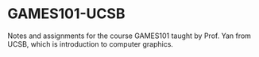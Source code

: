 # GAMES101-UCSB
Notes and assignments for the course GAMES101 taught by Prof. Yan from UCSB, which is introduction to computer graphics.
